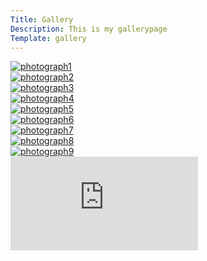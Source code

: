 ```yaml
---
Title: Gallery
Description: This is my gallerypage
Template: gallery
---
```


<div class="gallery">
    <div class="photobox10">
        <a href="%base_url%/image/photo1.jpg" target="_blank">
            <picture>
                <source media="(min-width: 668px)" srcset="%base_url%/image/photo1.jpg?w=350&h=300&crop-to-fit">
                <!-- <source media="(min-width: 376px)" srcset="%base_url%/image/photo1.jpg"> -->
                <img src="%base_url%/image/photo1.jpg" alt="photograph1">
            </picture>
        </a>
    </div>
    <div class="photobox20">
        <a href="%base_url%/image/photo2.jpg" target="_blank">
            <picture>
                <source media="(min-width: 668px)" srcset="%base_url%/image/photo2.jpg?w=350&h=300&crop-to-fit">
                <!-- <source media="(min-width: 376px)" srcset="%base_url%/image/photo2.jpg"> -->
                <img src="%base_url%/image/photo2.jpg" alt="photograph2">
            </picture>
        </a>
    </div>
    <div class="photobox30">
        <a href="%base_url%/image/photo3.jpg" target="_blank">
            <picture>
                <source media="(min-width: 668px)" srcset="%base_url%/image/photo3.jpg?w=350&h=300&crop-to-fit">
                <!-- <source media="(min-width: 376px)" srcset="%base_url%/image/photo3.jpg"> -->
                <img src="%base_url%/image/photo3.jpg" alt="photograph3">
            </picture>
        </a>
    </div>
    <div class="photobox40">
        <a href="%base_url%/image/photo4.jpg" target="_blank">
            <picture>
                <source media="(min-width: 668px)" srcset="%base_url%/image/photo4.jpg?w=350&h=300&crop-to-fit">
                <!-- <source media="(min-width: 376px)" srcset="%base_url%/image/photo4.jpg"> -->
                <img src="%base_url%/image/photo4.jpg" alt="photograph4">
            </picture>
        </a>
    </div>
    <div class="photobox50">
        <a href="%base_url%/image/photo5.jpg" target="_blank">
            <picture>
                <source media="(min-width: 668px)" srcset="%base_url%/image/photo5.jpg?w=350&h=300&crop-to-fit">
                <!-- <source media="(min-width: 376px)" srcset="%base_url%/image/photo5.jpg"> -->
                <img src="%base_url%/image/photo5.jpg" alt="photograph5">
            </picture>
        </a>
    </div>
    <div class="photobox60">
        <a href="%base_url%/image/photo6.jpg" target="_blank">
            <picture>
                <source media="(min-width: 668px)" srcset="%base_url%/image/photo6.jpg?w=350&h=300&crop-to-fit">
                <!-- <source media="(min-width: 376px)" srcset="%base_url%/image/photo6.jpg"> -->
                <img src="%base_url%/image/photo6.jpg" alt="photograph6">
            </picture>
        </a>
    </div>
    <div class="photobox70">
        <a href="%base_url%/image/photo7.jpg" target="_blank">
            <picture>
                <source media="(min-width: 668px)" srcset="%base_url%/image/photo7.jpg?w=350&h=300&crop-to-fit">
                <!-- <source media="(min-width: 376px)" srcset="%base_url%/image/photo7.jpg"> -->
                <img src="%base_url%/image/photo7.jpg" alt="photograph7">
            </picture>
        </a>
    </div>
    <div class="photobox80">
        <a href="%base_url%/image/photo8.jpg" target="_blank">
            <picture>
                <source media="(min-width: 668px)" srcset="%base_url%/image/photo8.jpg?w=350&h=300&crop-to-fit">
                <!-- <source media="(min-width: 376px)" srcset="%base_url%/image/photo8.jpg"> -->
                <img src="%base_url%/image/photo8.jpg" alt="photograph8">
            </picture>
        </a>
    </div>
    <div class="photobox90">
        <a href="%base_url%/image/photo9.jpg" target="_blank">
            <picture>
                <source media="(min-width: 668px)" srcset="%base_url%/image/photo9.jpg?w=350&h=300&crop-to-fit">
                <!-- <source media="(min-width: 376px)" srcset="%base_url%/image/photo9.jpg"> -->
                <img src="%base_url%/image/photo9.jpg" alt="photograph9">
            </picture>
        </a>
    </div>
</div>

<div class="embed-container">
    <iframe src="https://www.youtube.com/embed/WgvTgV5EoGY" frameborder="0" allowfullscreen></iframe>
</div>
